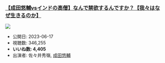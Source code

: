 ### [【成田悠輔vsインドの高僧】なんで禁欲するんですか？【我々はなぜ生きるのか】](https://www.youtube.com/watch?v=cksih10RF3Y)
[![](https://img.youtube.com/vi/cksih10RF3Y/sddefault.jpg)](https://www.youtube.com/watch?v=cksih10RF3Y)
-   公開日: 2023-06-17
-   視聴数: 346,255
-   **いいね数: 4,405**
-   出演者: 佐々井秀嶺, [成田悠輔](/rehacq_fan/people/成田悠輔 "wikilink")
